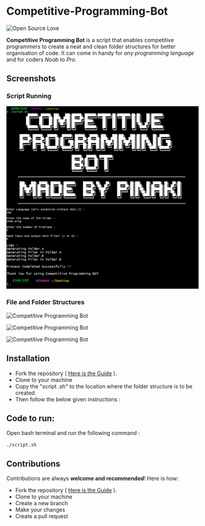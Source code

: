 # Competitive-Programming-Bot

![Open Source Love](https://badges.frapsoft.com/os/v1/open-source.svg?v=103)

**Competitive Programming Bot** is a script that enables competitive programmers to create a neat and clean folder structures for better organisation of code. It can come in handy for *any programming language* and for coders *Noob* to *Pro*.

## Screenshots
### Script Running
![Competitive Programming Bot](https://github.com/pinakipb2/Competitive-Programming-Bot/blob/master/Images/Main.png)
### File and Folder Structures
![Competitive Programming Bot](https://github.com/pinakipb2/Competitive-Programming-Bot/blob/master/Images/file_structure_1.png)

![Competitive Programming Bot](https://github.com/pinakipb2/Competitive-Programming-Bot/blob/master/Images/file_structure_2.png)

![Competitive Programming Bot](https://github.com/pinakipb2/Competitive-Programming-Bot/blob/master/Images/file_structure_3.png)


## Installation
- Fork the repository ( [Here is the Guide](https://help.github.com/articles/fork-a-repo/) ).
- Clone to your machine
- Copy the "script .sh" to the location where the folder structure is to be created.
- Then follow the below given instructions : 

## Code to run:
Open bash terminal and run the following command : 
```
./script.sh
```

## Contributions

Contributions are always **welcome and recommended**! Here is how:

- Fork the repository ( [Here is the Guide](https://help.github.com/articles/fork-a-repo/) ).
- Clone to your machine
- Create a new branch
- Make your changes
- Create a pull request
